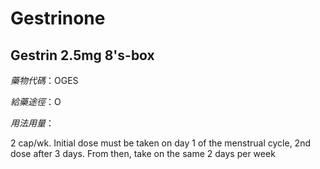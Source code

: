# Gestrinone

## Gestrin 2.5mg 8's-box

*藥物代碼*：OGES

*給藥途徑*：O

*用法用量*：

2 cap/wk. Initial dose must be taken on day 1 of the menstrual cycle, 2nd dose after 3 days. From then, take on the same 2 days per week

